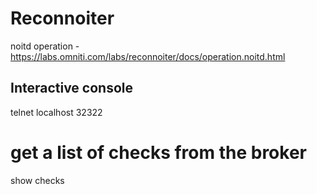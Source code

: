 # Reconnoiter
noitd operation - <https://labs.omniti.com/labs/reconnoiter/docs/operation.noitd.html>

Interactive console
-------------------


 telnet localhost 32322

 # get a list of checks from the broker
 show checks

